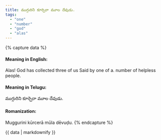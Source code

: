 ```yaml
---
title: ముగ్గురిని కూర్చెరా మూల దేవుడు.
tags:
  - "one"
  - "number"
  - "god"
  - "alas"
---
```


{% capture data %}
#### Meaning in English:
Alas! God has collected three of us
Said by one of a. number of helpless people.

#### Meaning in Telugu:
ముగ్గురిని కూర్చెరా మూల దేవుడు.

#### Romanization:
Muggurini kūrcerā mūla dēvuḍu.
{% endcapture %}

{{ data | markdownify }}


